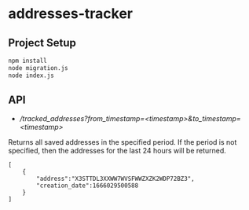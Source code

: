 # addresses-tracker

## Project Setup
```sh
npm install
node migration.js
node index.js
```

## API
- */tracked_addresses?from_timestamp=\<timestamp\>&to_timestamp=\<timestamp\>*

Returns all saved addresses in the specified period. If the period is not specified, then the addresses for the last 24 hours will be returned.

```text
[
    {
        "address":"X3STTDL3XXWW7WVSFWWZXZK2WDP72BZ3",
        "creation_date":1666029500588
    }
]
```

